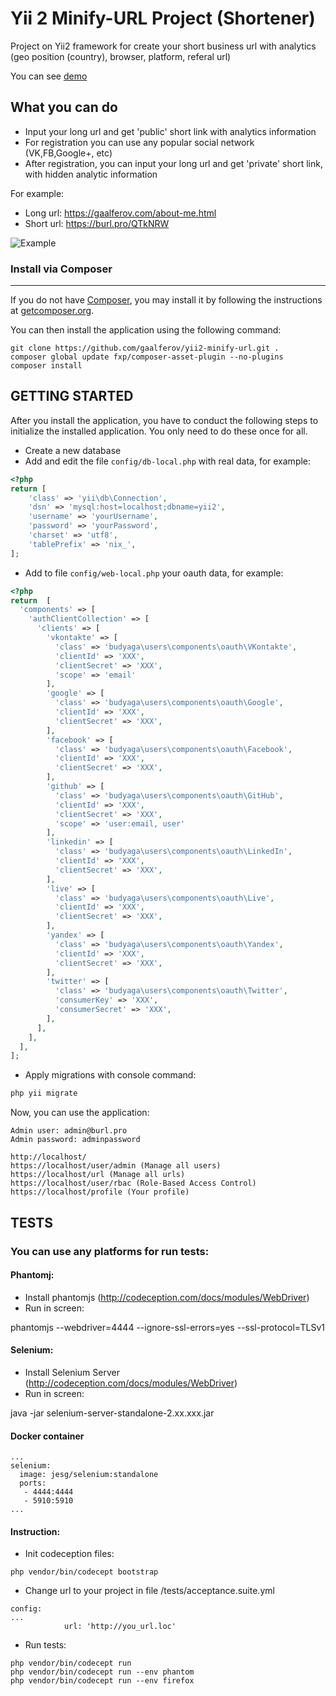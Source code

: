 Yii 2 Minify-URL Project (Shortener)
============================

Project on Yii2 framework for create your short business url with analytics (geo position (country), browser, platform, referal url)

You can see [demo](http://burl.pro/)

What you can do
----
* Input your long url and get 'public' short link with analytics information
* For registration you can use any popular social network (VK,FB,Google+, etc)
* After registration, you can input your long url and get 'private' short link, with hidden analytic information

For example:
* Long url: https://gaalferov.com/about-me.html
* Short url: https://burl.pro/QTkNRW

![Example](https://burl.pro/images/example.gif)

### Install via Composer
----
If you do not have [Composer](http://getcomposer.org/), you may install it by following the instructions at [getcomposer.org](http://getcomposer.org/doc/00-intro.md#installation-nix).

You can then install the application using the following command:

~~~
git clone https://github.com/gaalferov/yii2-minify-url.git .
composer global update fxp/composer-asset-plugin --no-plugins
composer install
~~~

GETTING STARTED
---------------

After you install the application, you have to conduct the following steps to initialize the installed application. You only need to do these once for all.

* Create a new database
* Add and edit the file `config/db-local.php` with real data, for example:
```php
<?php
return [
    'class' => 'yii\db\Connection',
    'dsn' => 'mysql:host=localhost;dbname=yii2',
    'username' => 'yourUsername',
    'password' => 'yourPassword',
    'charset' => 'utf8',
    'tablePrefix' => 'nix_',
];
```
* Add to file `config/web-local.php` your oauth data, for example:
```php
<?php
return  [
  'components' => [
    'authClientCollection' => [
      'clients' => [
        'vkontakte' => [
          'class' => 'budyaga\users\components\oauth\VKontakte',
          'clientId' => 'XXX',
          'clientSecret' => 'XXX',
          'scope' => 'email'
        ],
        'google' => [
          'class' => 'budyaga\users\components\oauth\Google',
          'clientId' => 'XXX',
          'clientSecret' => 'XXX',
        ],
        'facebook' => [
          'class' => 'budyaga\users\components\oauth\Facebook',
          'clientId' => 'XXX',
          'clientSecret' => 'XXX',
        ],
        'github' => [
          'class' => 'budyaga\users\components\oauth\GitHub',
          'clientId' => 'XXX',
          'clientSecret' => 'XXX',
          'scope' => 'user:email, user'
        ],
        'linkedin' => [
          'class' => 'budyaga\users\components\oauth\LinkedIn',
          'clientId' => 'XXX',
          'clientSecret' => 'XXX',
        ],
        'live' => [
          'class' => 'budyaga\users\components\oauth\Live',
          'clientId' => 'XXX',
          'clientSecret' => 'XXX',
        ],
        'yandex' => [
          'class' => 'budyaga\users\components\oauth\Yandex',
          'clientId' => 'XXX',
          'clientSecret' => 'XXX',
        ],
        'twitter' => [
          'class' => 'budyaga\users\components\oauth\Twitter',
          'consumerKey' => 'XXX',
          'consumerSecret' => 'XXX',
        ],
      ],
    ],
  ],
];
```

* Apply migrations with console command:
```php
php yii migrate
```

Now, you can use the application:
~~~
Admin user: admin@burl.pro
Admin password: adminpassword

http://localhost/
https://localhost/user/admin (Manage all users)
https://localhost/url (Manage all urls)
https://localhost/user/rbac (Role-Based Access Control)
https://localhost/profile (Your profile)

~~~


TESTS
---------------

### You can use any platforms for run tests:
 
#### Phantomj:
* Install phantomjs (http://codeception.com/docs/modules/WebDriver)
* Run in screen:

phantomjs --webdriver=4444 --ignore-ssl-errors=yes --ssl-protocol=TLSv1

#### Selenium:
* Install Selenium Server  (http://codeception.com/docs/modules/WebDriver)
* Run in screen:

java -jar selenium-server-standalone-2.xx.xxx.jar

#### Docker container
```
...
selenium:
  image: jesg/selenium:standalone
  ports:
   - 4444:4444
   - 5910:5910
...
```

#### Instruction:

* Init codeception files:
```
php vendor/bin/codecept bootstrap
```
* Change url to your project in file /tests/acceptance.suite.yml
```
config:
...
            url: 'http://you_url.loc'
```
* Run tests:
```
php vendor/bin/codecept run
php vendor/bin/codecept run --env phantom
php vendor/bin/codecept run --env firefox
```
